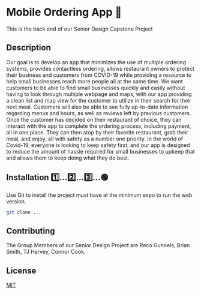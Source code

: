 # Mobile Ordering App 📲
This is the back end of our Senior Design Capstone Project

## Description 

Our goal is to develop an app that minimizes the use of multiple ordering systems, provides contactless ordering, allows restaurant owners to protect their business and customers from COVID-19 while providing a resource to help small businesses reach more people all at the same time. We want customers to be able to find small businesses quickly and easily without having to look through multiple webpage and maps, with our app providing a clean list and map view for the customer to utilize in their search for their next meal. Customers will also be able to see fully up-to-date information regarding menus and hours, as well as reviews left by previous customers. Once the customer has decided on their restaurant of choice, they can interact with the app to complete the ordering process, including payment, all in one place. They can then stop by their favorite restaurant, grab their meal, and enjoy, all with safety as a number one priority. In the world of Covid-19, everyone is looking to keep safety first, and our app is designed to reduce the amount of hassle required for small businesses to upkeep that and allows them to keep doing what they do best.

## Installation 1️⃣...2️⃣...3️⃣...🟢

Use Git to install the project must have at the minimum expo to run the web version.

```bash
git clone ...
```

## Contributing
The Group Members of our Senior Design Project are Reco Gunnels, Brian Smith, TJ Harvey, Connor Cook. 



## License
[MIT](https://choosealicense.com/licenses/mit/)

